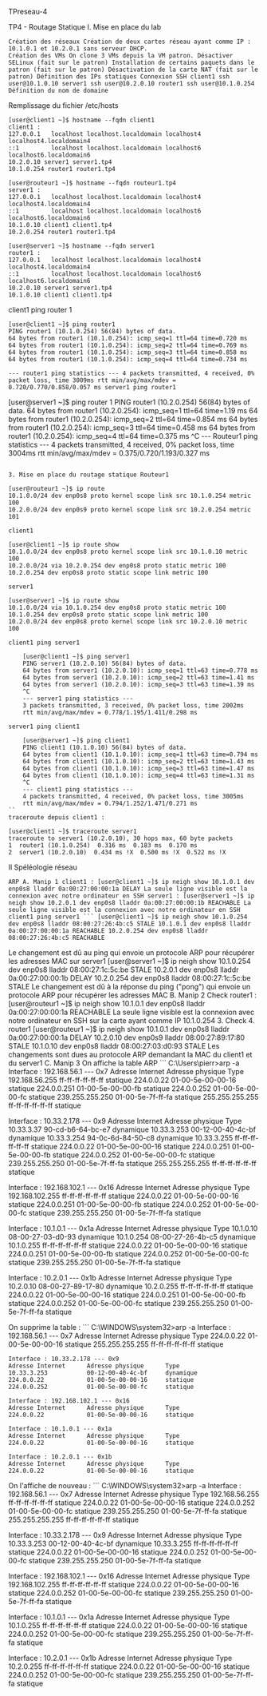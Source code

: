 TPreseau-4

TP4 - Routage Statique I. Mise en place du lab

    Création des réseaux Création de deux cartes réseau ayant comme IP : 10.1.0.1 et 10.2.0.1 sans serveur DHCP.
    Création des VMs On clone 3 VMs depuis la VM patron. Désactiver SELinux (fait sur le patron) Installation de certains paquets dans le patron (fait sur le patron) Désactivation de la carte NAT (fait sur le patron) Définition des IPs statiques Connexion SSH client1 ssh user@10.1.0.10 server1 ssh user@10.2.0.10 router1 ssh user@10.1.0.254 Définition du nom de domaine

Remplissage du fichier /etc/hosts
```
[user@client1 ~]$ hostname --fqdn client1 
client1 :
127.0.0.1   localhost localhost.localdomain localhost4 localhost4.localdomain4
::1         localhost localhost.localdomain localhost6 localhost6.localdomain6
10.2.0.10 server1 server1.tp4
10.1.0.254 router1 router1.tp4
```
```
[user@routeur1 ~]$ hostname --fqdn routeur1.tp4
server1 :
127.0.0.1   localhost localhost.localdomain localhost4 localhost4.localdomain4
::1         localhost localhost.localdomain localhost6 localhost6.localdomain6
10.1.0.10 client1 client1.tp4
10.2.0.254 router1 router1.tp4
```
```
[user@server1 ~]$ hostname --fqdn server1
router1 :
127.0.0.1   localhost localhost.localdomain localhost4 localhost4.localdomain4
::1         localhost localhost.localdomain localhost6 localhost6.localdomain6
10.2.0.10 server1 server1.tp4
10.1.0.10 client1 client1.tp4
```
client1 ping router 1
```
[user@client1 ~]$ ping router1
PING router1 (10.1.0.254) 56(84) bytes of data.
64 bytes from router1 (10.1.0.254): icmp_seq=1 ttl=64 time=0.720 ms
64 bytes from router1 (10.1.0.254): icmp_seq=2 ttl=64 time=0.769 ms
64 bytes from router1 (10.1.0.254): icmp_seq=3 ttl=64 time=0.858 ms
64 bytes from router1 (10.1.0.254): icmp_seq=4 ttl=64 time=0.734 ms

--- router1 ping statistics --- 4 packets transmitted, 4 received, 0% packet loss, time 3009ms rtt min/avg/max/mdev = 0.720/0.770/0.858/0.057 ms server1 ping router1
```
 [user@server1 ~]$ ping router 1 PING router1 (10.2.0.254) 56(84) bytes of data. 64 bytes from router1 (10.2.0.254): icmp_seq=1 ttl=64 time=1.19 ms 64 bytes from router1 (10.2.0.254): icmp_seq=2 ttl=64 time=0.854 ms 64 bytes from router1 (10.2.0.254): icmp_seq=3 ttl=64 time=0.458 ms 64 bytes from router1 (10.2.0.254): icmp_seq=4 ttl=64 time=0.375 ms ^C --- Routeur1 ping statistics --- 4 packets transmitted, 4 received, 0% packet loss, time 3004ms rtt min/avg/max/mdev = 0.375/0.720/1.193/0.327 ms 
```

3. Mise en place du routage statique Routeur1

[user@routeur1 ~]$ ip route
10.1.0.0/24 dev enp0s8 proto kernel scope link src 10.1.0.254 metric 100
10.2.0.0/24 dev enp0s9 proto kernel scope link src 10.2.0.254 metric 101

client1

[user@client1 ~]$ ip route show
10.1.0.0/24 dev enp0s8 proto kernel scope link src 10.1.0.10 metric 100
10.2.0.0/24 via 10.2.0.254 dev enp0s8 proto static metric 100
10.2.0.254 dev enp0s8 proto static scope link metric 100

server1

[user@server1 ~]$ ip route show
10.1.0.0/24 via 10.1.0.254 dev enp0s8 proto static metric 100
10.1.0.254 dev enp0s8 proto static scope link metric 100
10.2.0.0/24 dev enp0s8 proto kernel scope link src 10.2.0.10 metric 100

client1 ping server1

    [user@client1 ~]$ ping server1
    PING server1 (10.2.0.10) 56(84) bytes of data.
    64 bytes from server1 (10.2.0.10): icmp_seq=1 ttl=63 time=0.778 ms
    64 bytes from server1 (10.2.0.10): icmp_seq=2 ttl=63 time=1.41 ms
    64 bytes from server1 (10.2.0.10): icmp_seq=3 ttl=63 time=1.39 ms
    ^C
    --- server1 ping statistics ---
    3 packets transmitted, 3 received, 0% packet loss, time 2002ms
    rtt min/avg/max/mdev = 0.778/1.195/1.411/0.298 ms 

server1 ping client1

    [user@server1 ~]$ ping client1
    PING client1 (10.1.0.10) 56(84) bytes of data.
    64 bytes from client1 (10.1.0.10): icmp_seq=1 ttl=63 time=0.794 ms
    64 bytes from client1 (10.1.0.10): icmp_seq=2 ttl=63 time=1.43 ms
    64 bytes from client1 (10.1.0.10): icmp_seq=3 ttl=63 time=1.47 ms
    64 bytes from client1 (10.1.0.10): icmp_seq=4 ttl=63 time=1.31 ms
    ^C
    --- client1 ping statistics ---
    4 packets transmitted, 4 received, 0% packet loss, time 3005ms
    rtt min/avg/max/mdev = 0.794/1.252/1.471/0.271 ms
``
traceroute depuis client1 :

[user@client1 ~]$ traceroute server1
traceroute to server1 (10.2.0.10), 30 hops max, 60 byte packets
1  router1 (10.1.0.254)  0.316 ms  0.183 ms  0.170 ms
2  server1 (10.2.0.10)  0.434 ms !X  0.500 ms !X  0.522 ms !X
```

II Spéléologie réseau

    ARP A. Manip 1 client1 : [user@client1 ~]$ ip neigh show 10.1.0.1 dev enp0s8 lladdr 0a:00:27:00:00:1a DELAY La seule ligne visible est la connexion avec notre ordinateur en SSH server1 : [user@server1 ~]$ ip neigh show 10.2.0.1 dev enp0s8 lladdr 0a:00:27:00:00:1b REACHABLE La seule ligne visible est la connexion avec notre ordinateur en SSH client1 ping server1 ``` [user@client1 ~]$ ip neigh show 10.1.0.254 dev enp0s8 lladdr 08:00:27:26:4b:c5 STALE 10.1.0.1 dev enp0s8 lladdr 0a:00:27:00:00:1a REACHABLE 10.2.0.254 dev enp0s8 lladdr 08:00:27:26:4b:c5 REACHABLE

Le changement est dû au ping qui envoie un protocole ARP pour récupérer les adresses MAC sur server1 [user@server1 ~]$ ip neigh show 10.1.0.254 dev enp0s8 lladdr 08:00:27:1c:5c:be STALE 10.2.0.1 dev enp0s8 lladdr 0a:00:27:00:00:1b DELAY 10.2.0.254 dev enp0s8 lladdr 08:00:27:1c:5c:be STALE Le changement est dû à la réponse du ping ("pong") qui envoie un protocole ARP pour récupérer les adresses MAC B. Manip 2 Check router1 : [user@routeur1 ~]$ ip neigh show 10.1.0.1 dev enp0s8 lladdr 0a:00:27:00:00:1a REACHABLE La seule ligne visible est la connexion avec notre ordinateur en SSH sur la carte ayant comme IP 10.1.0.254 3. Check 4. router1 [user@routeur1 ~]$ ip neigh show 10.1.0.1 dev enp0s8 lladdr 0a:00:27:00:00:1a DELAY 10.2.0.10 dev enp0s9 lladdr 08:00:27:89:17:80 STALE 10.1.0.10 dev enp0s8 lladdr 08:00:27:03:d0:93 STALE Les changements sont dues au protocole ARP demandant la MAC du client1 et du server1 C. Manip 3 On affiche la table ARP ``` C:\Users\pierr>arp -a Interface : 192.168.56.1 --- 0x7 Adresse Internet Adresse physique Type 192.168.56.255 ff-ff-ff-ff-ff-ff statique 224.0.0.22 01-00-5e-00-00-16 statique 224.0.0.251 01-00-5e-00-00-fb statique 224.0.0.252 01-00-5e-00-00-fc statique 239.255.255.250 01-00-5e-7f-ff-fa statique 255.255.255.255 ff-ff-ff-ff-ff-ff statique

Interface : 10.33.2.178 --- 0x9
Adresse Internet      Adresse physique      Type
10.33.3.37            90-cd-b6-64-bc-e7     dynamique
10.33.3.253           00-12-00-40-4c-bf     dynamique
10.33.3.254           94-0c-6d-84-50-c8     dynamique
10.33.3.255           ff-ff-ff-ff-ff-ff     statique
224.0.0.22            01-00-5e-00-00-16     statique
224.0.0.251           01-00-5e-00-00-fb     statique
224.0.0.252           01-00-5e-00-00-fc     statique
239.255.255.250       01-00-5e-7f-ff-fa     statique
255.255.255.255       ff-ff-ff-ff-ff-ff     statique

Interface : 192.168.102.1 --- 0x16
Adresse Internet      Adresse physique      Type
192.168.102.255       ff-ff-ff-ff-ff-ff     statique
224.0.0.22            01-00-5e-00-00-16     statique
224.0.0.251           01-00-5e-00-00-fb     statique
224.0.0.252           01-00-5e-00-00-fc     statique
239.255.255.250       01-00-5e-7f-ff-fa     statique

Interface : 10.1.0.1 --- 0x1a
Adresse Internet      Adresse physique      Type
10.1.0.10             08-00-27-03-d0-93     dynamique
10.1.0.254            08-00-27-26-4b-c5     dynamique
10.1.0.255            ff-ff-ff-ff-ff-ff     statique
224.0.0.22            01-00-5e-00-00-16     statique
224.0.0.251           01-00-5e-00-00-fb     statique
224.0.0.252           01-00-5e-00-00-fc     statique
239.255.255.250       01-00-5e-7f-ff-fa     statique

Interface : 10.2.0.1 --- 0x1b
Adresse Internet      Adresse physique      Type
10.2.0.10             08-00-27-89-17-80     dynamique
10.2.0.255            ff-ff-ff-ff-ff-ff     statique
224.0.0.22            01-00-5e-00-00-16     statique
224.0.0.251           01-00-5e-00-00-fb     statique
224.0.0.252           01-00-5e-00-00-fc     statique
239.255.255.250       01-00-5e-7f-ff-fa     statique

On supprime la table : ``` C:\WINDOWS\system32>arp -a
    Interface : 192.168.56.1 --- 0x7
    Adresse Internet      Adresse physique      Type
    224.0.0.22            01-00-5e-00-00-16     statique
    255.255.255.255       ff-ff-ff-ff-ff-ff     statique

    Interface : 10.33.2.178 --- 0x9
    Adresse Internet      Adresse physique      Type
    10.33.3.253           00-12-00-40-4c-bf     dynamique
    224.0.0.22            01-00-5e-00-00-16     statique
    224.0.0.252           01-00-5e-00-00-fc     statique

    Interface : 192.168.102.1 --- 0x16
    Adresse Internet      Adresse physique      Type
    224.0.0.22            01-00-5e-00-00-16     statique

    Interface : 10.1.0.1 --- 0x1a
    Adresse Internet      Adresse physique      Type
    224.0.0.22            01-00-5e-00-00-16     statique

    Interface : 10.2.0.1 --- 0x1b
    Adresse Internet      Adresse physique      Type
    224.0.0.22            01-00-5e-00-00-16     statique

On l'affiche de nouveau : ``` C:\WINDOWS\system32>arp -a Interface : 192.168.56.1 --- 0x7 Adresse Internet Adresse physique Type 192.168.56.255 ff-ff-ff-ff-ff-ff statique 224.0.0.22 01-00-5e-00-00-16 statique 224.0.0.252 01-00-5e-00-00-fc statique 239.255.255.250 01-00-5e-7f-ff-fa statique 255.255.255.255 ff-ff-ff-ff-ff-ff statique

Interface : 10.33.2.178 --- 0x9
Adresse Internet      Adresse physique      Type
10.33.3.253           00-12-00-40-4c-bf     dynamique
10.33.3.255           ff-ff-ff-ff-ff-ff     statique
224.0.0.22            01-00-5e-00-00-16     statique
224.0.0.252           01-00-5e-00-00-fc     statique
239.255.255.250       01-00-5e-7f-ff-fa     statique

Interface : 192.168.102.1 --- 0x16
Adresse Internet      Adresse physique      Type
192.168.102.255       ff-ff-ff-ff-ff-ff     statique
224.0.0.22            01-00-5e-00-00-16     statique
224.0.0.252           01-00-5e-00-00-fc     statique
239.255.255.250       01-00-5e-7f-ff-fa     statique

Interface : 10.1.0.1 --- 0x1a
Adresse Internet      Adresse physique      Type
10.1.0.255            ff-ff-ff-ff-ff-ff     statique
224.0.0.22            01-00-5e-00-00-16     statique
224.0.0.252           01-00-5e-00-00-fc     statique
239.255.255.250       01-00-5e-7f-ff-fa     statique

Interface : 10.2.0.1 --- 0x1b
Adresse Internet      Adresse physique      Type
10.2.0.255            ff-ff-ff-ff-ff-ff     statique
224.0.0.22            01-00-5e-00-00-16     statique
224.0.0.252           01-00-5e-00-00-fc     statique
239.255.255.250       01-00-5e-7f-ff-fa     statique
